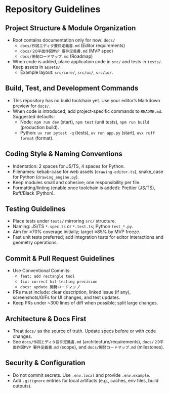 # Repository Guidelines

## Project Structure & Module Organization
- Root contains documentation only for now: `docs/`
  - `docs/作図エディタ要件定義書.md` (Editor requirements)
  - `docs/２D平面作図MVP 要件定義書.md` (MVP spec)
  - `docs/開発ロードマップ.md` (Roadmap)
- When code is added, place application code in `src/` and tests in `tests/`. Keep assets in `assets/`.
  - Example layout: `src/core/`, `src/ui/`, `src/io/`.

## Build, Test, and Development Commands
- This repository has no build toolchain yet. Use your editor’s Markdown preview for `docs/`.
- When code is introduced, add project-specific commands to `README.md`. Suggested defaults:
  - Node: `npm run dev` (start), `npm test` (unit tests), `npm run build` (production build).
  - Python: `uv run pytest -q` (tests), `uv run app.py` (start), `uvx ruff format` (format).

## Coding Style & Naming Conventions
- Indentation: 2 spaces for JS/TS, 4 spaces for Python.
- Filenames: kebab-case for web assets (`drawing-editor.ts`), snake_case for Python (`drawing_engine.py`).
- Keep modules small and cohesive; one responsibility per file.
- Formatting/linting (enable once toolchain is added): Prettier (JS/TS), Ruff/Black (Python).

## Testing Guidelines
- Place tests under `tests/` mirroring `src/` structure.
- Naming: JS/TS `*.spec.ts` or `*.test.ts`; Python `test_*.py`.
- Aim for ≥70% coverage initially; target ≥85% by MVP freeze.
- Fast unit tests preferred; add integration tests for editor interactions and geometry operations.

## Commit & Pull Request Guidelines
- Use Conventional Commits:
  - `feat: add rectangle tool`
  - `fix: correct hit-testing precision`
  - `docs: update 開発ロードマップ`
- PRs must include: clear description, linked issue (if any), screenshots/GIFs for UI changes, and test updates.
- Keep PRs under ~300 lines of diff when possible; split large changes.

## Architecture & Docs First
- Treat `docs/` as the source of truth. Update specs before or with code changes.
- See `docs/作図エディタ要件定義書.md` (architecture/requirements), `docs/２D平面作図MVP 要件定義書.md` (scope), and `docs/開発ロードマップ.md` (milestones).

## Security & Configuration
- Do not commit secrets. Use `.env.local` and provide `.env.example`.
- Add `.gitignore` entries for local artifacts (e.g., caches, env files, build outputs).
